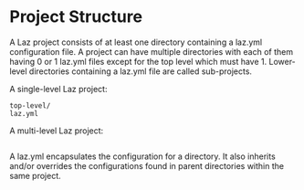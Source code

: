 # Project Structure

A Laz project consists of at least one directory containing a laz.yml configuration file. A project
can have multiple directories with each of them having 0 or 1 laz.yml files except for the top level
which must have 1. Lower-level directories containing a laz.yml file are called sub-projects.

A single-level Laz project:

```
top-level/
laz.yml
```

A multi-level Laz project:

```

```

A laz.yml encapsulates the configuration for a directory. It also inherits and/or overrides the
configurations found in parent directories within the same project.
